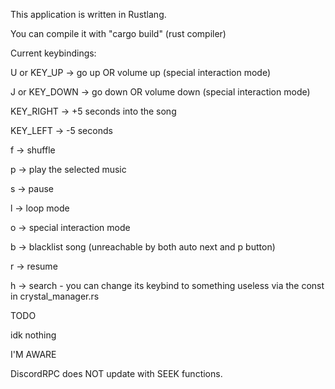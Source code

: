 This application is written in Rustlang.

You can compile it with "cargo build" (rust compiler)

Current keybindings:

U or KEY_UP -> go up OR volume up (special interaction mode)

J or KEY_DOWN -> go down OR volume down (special interaction mode)

KEY_RIGHT -> +5 seconds into the song

KEY_LEFT -> -5 seconds

f -> shuffle

p -> play the selected music

s -> pause

l -> loop mode

o -> special interaction mode

b -> blacklist song (unreachable by both auto next and p button)

r -> resume

h -> search - you can change its keybind to something useless via the const in crystal_manager.rs

TODO

idk nothing

I'M AWARE

DiscordRPC does NOT update with SEEK functions.